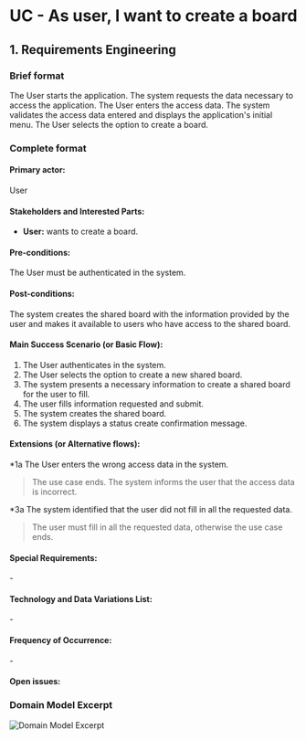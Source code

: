 # UC - As user, I want to create a board

## 1. Requirements Engineering

### Brief format
The User starts the application. The system requests the data necessary to access the application. 
The User enters the access data. The system validates the access data entered and displays the application's initial menu. 
The User selects the option to create a board. 


### Complete format

#### Primary actor:
User

#### Stakeholders and Interested Parts:
* **User:** wants to create a board.


#### Pre-conditions:
The User must be authenticated in the system.

#### Post-conditions:
The system creates the shared board with the information provided by the user and makes it available to users who have access to the shared board.

#### Main Success Scenario (or Basic Flow):
1. The User authenticates in the system.
2. The User selects the option to create a new shared board.
3. The system presents a necessary information to create a shared board for the user to fill.
4. The user fills information requested and submit.
5. The system creates the shared board.
6. The system displays a status create confirmation message.

#### Extensions (or Alternative flows):

*1a The User enters the wrong access data in the system.
> The use case ends. The system informs the user that the access data is incorrect.

*3a The system identified that the user did not fill in all the requested data.
> The user must fill in all the requested data, otherwise the use case ends.


#### Special Requirements:
\-

#### Technology and Data Variations List:
\-

#### Frequency of Occurrence:
\-

#### Open issues:

### Domain Model Excerpt <br/>
![Domain Model Excerpt](UC01-domain_model_excerpt.svg)


